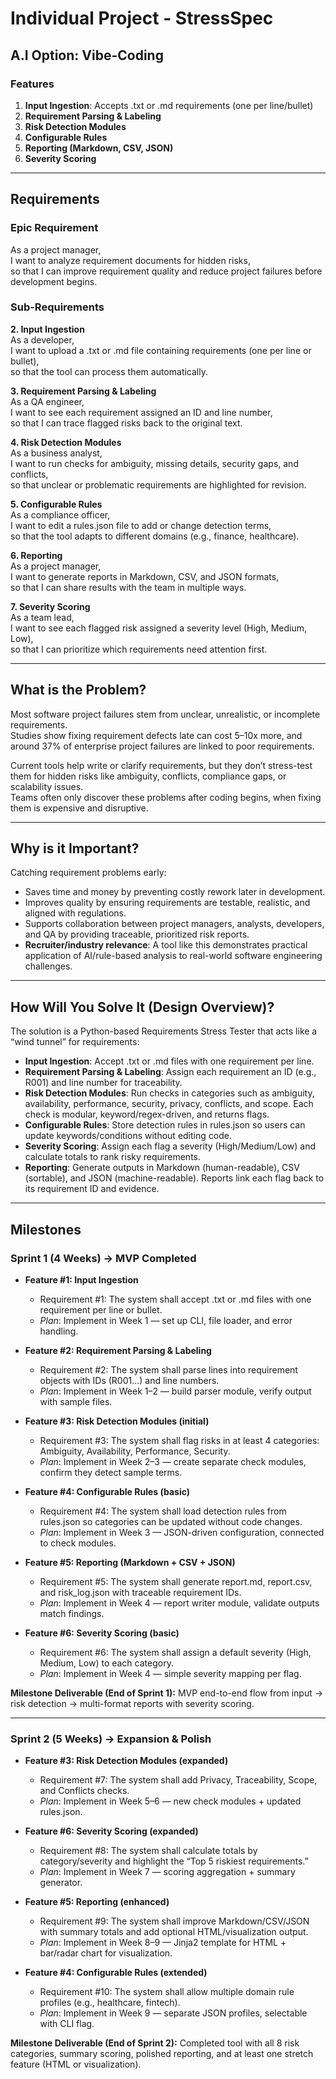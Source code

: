 # Individual Project - StressSpec

## A.I Option: Vibe-Coding

### Features

1. **Input Ingestion**: Accepts .txt or .md requirements (one per line/bullet)  
2. **Requirement Parsing & Labeling**  
3. **Risk Detection Modules**  
4. **Configurable Rules**  
5. **Reporting (Markdown, CSV, JSON)**  
6. **Severity Scoring**  

---

## Requirements

### Epic Requirement

As a project manager,  
I want to analyze requirement documents for hidden risks,  
so that I can improve requirement quality and reduce project failures before development begins.

### Sub-Requirements

**2. Input Ingestion**  
As a developer,  
I want to upload a .txt or .md file containing requirements (one per line or bullet),  
so that the tool can process them automatically.

**3. Requirement Parsing & Labeling**  
As a QA engineer,  
I want to see each requirement assigned an ID and line number,  
so that I can trace flagged risks back to the original text.

**4. Risk Detection Modules**  
As a business analyst,  
I want to run checks for ambiguity, missing details, security gaps, and conflicts,  
so that unclear or problematic requirements are highlighted for revision.

**5. Configurable Rules**  
As a compliance officer,  
I want to edit a rules.json file to add or change detection terms,  
so that the tool adapts to different domains (e.g., finance, healthcare).

**6. Reporting**  
As a project manager,  
I want to generate reports in Markdown, CSV, and JSON formats,  
so that I can share results with the team in multiple ways.

**7. Severity Scoring**  
As a team lead,  
I want to see each flagged risk assigned a severity level (High, Medium, Low),  
so that I can prioritize which requirements need attention first.

---

## What is the Problem?

Most software project failures stem from unclear, unrealistic, or incomplete requirements.  
Studies show fixing requirement defects late can cost 5–10x more, and around 37% of enterprise project failures are linked to poor requirements.  

Current tools help write or clarify requirements, but they don’t stress-test them for hidden risks like ambiguity, conflicts, compliance gaps, or scalability issues.  
Teams often only discover these problems after coding begins, when fixing them is expensive and disruptive.

---

## Why is it Important?

Catching requirement problems early:

- Saves time and money by preventing costly rework later in development.  
- Improves quality by ensuring requirements are testable, realistic, and aligned with regulations.  
- Supports collaboration between project managers, analysts, developers, and QA by providing traceable, prioritized risk reports.  
- **Recruiter/industry relevance**: A tool like this demonstrates practical application of AI/rule-based analysis to real-world software engineering challenges.

---

## How Will You Solve It (Design Overview)?

The solution is a Python-based Requirements Stress Tester that acts like a “wind tunnel” for requirements:

- **Input Ingestion**: Accept .txt or .md files with one requirement per line.  
- **Requirement Parsing & Labeling**: Assign each requirement an ID (e.g., R001) and line number for traceability.  
- **Risk Detection Modules**: Run checks in categories such as ambiguity, availability, performance, security, privacy, conflicts, and scope. Each check is modular, keyword/regex-driven, and returns flags.  
- **Configurable Rules**: Store detection rules in rules.json so users can update keywords/conditions without editing code.  
- **Severity Scoring**: Assign each flag a severity (High/Medium/Low) and calculate totals to rank risky requirements.  
- **Reporting**: Generate outputs in Markdown (human-readable), CSV (sortable), and JSON (machine-readable). Reports link each flag back to its requirement ID and evidence.

---

## Milestones

### Sprint 1 (4 Weeks) → MVP Completed

- **Feature #1: Input Ingestion**  
  - Requirement #1: The system shall accept .txt or .md files with one requirement per line or bullet.  
  - *Plan*: Implement in Week 1 — set up CLI, file loader, and error handling.

- **Feature #2: Requirement Parsing & Labeling**  
  - Requirement #2: The system shall parse lines into requirement objects with IDs (R001…) and line numbers.  
  - *Plan*: Implement in Week 1–2 — build parser module, verify output with sample files.

- **Feature #3: Risk Detection Modules (initial)**  
  - Requirement #3: The system shall flag risks in at least 4 categories: Ambiguity, Availability, Performance, Security.  
  - *Plan*: Implement in Week 2–3 — create separate check modules, confirm they detect sample terms.

- **Feature #4: Configurable Rules (basic)**  
  - Requirement #4: The system shall load detection rules from rules.json so categories can be updated without code changes.  
  - *Plan*: Implement in Week 3 — JSON-driven configuration, connected to check modules.

- **Feature #5: Reporting (Markdown + CSV + JSON)**  
  - Requirement #5: The system shall generate report.md, report.csv, and risk_log.json with traceable requirement IDs.  
  - *Plan*: Implement in Week 4 — report writer module, validate outputs match findings.

- **Feature #6: Severity Scoring (basic)**  
  - Requirement #6: The system shall assign a default severity (High, Medium, Low) to each category.  
  - *Plan*: Implement in Week 4 — simple severity mapping per flag.

**Milestone Deliverable (End of Sprint 1):** MVP end-to-end flow from input → risk detection → multi-format reports with severity scoring.

---

### Sprint 2 (5 Weeks) → Expansion & Polish

- **Feature #3: Risk Detection Modules (expanded)**  
  - Requirement #7: The system shall add Privacy, Traceability, Scope, and Conflicts checks.  
  - *Plan*: Implement in Week 5–6 — new check modules + updated rules.json.

- **Feature #6: Severity Scoring (expanded)**  
  - Requirement #8: The system shall calculate totals by category/severity and highlight the “Top 5 riskiest requirements.”  
  - *Plan*: Implement in Week 7 — scoring aggregation + summary generator.

- **Feature #5: Reporting (enhanced)**  
  - Requirement #9: The system shall improve Markdown/CSV/JSON with summary totals and add optional HTML/visualization output.  
  - *Plan*: Implement in Week 8–9 — Jinja2 template for HTML + bar/radar chart for visualization.

- **Feature #4: Configurable Rules (extended)**  
  - Requirement #10: The system shall allow multiple domain rule profiles (e.g., healthcare, fintech).  
  - *Plan*: Implement in Week 9 — separate JSON profiles, selectable with CLI flag.

**Milestone Deliverable (End of Sprint 2):** Completed tool with all 8 risk categories, summary scoring, polished reporting, and at least one stretch feature (HTML or visualization).
